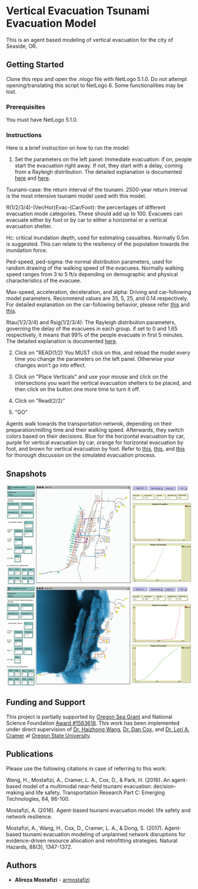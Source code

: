 # Vertical Evacuation Tsunami Evacuation Model

This is an agent based modeling of vertical evacuation for the city of Seaside, OR.

## Getting Started

Clone this repo and open the .nlogo file with NetLogo 5.1.0. Do not attempt opening/translating this script to NetLogo 6. Some functionalities may be lost.

### Prerequisites

You must have NetLogo 5.1.0.

### Instructions

Here is a brief instruction on how to run the model:

1. Set the parameters on the left panel:
  Immediate evacuation: if on, people start the evacuation right away. If not, they start with a delay, coming from a Rayleigh distribution. The detailed explanation is documented [here](https://ir.library.oregonstate.edu/concern/graduate_thesis_or_dissertations/bv73c493x) and [here](https://www.sciencedirect.com/science/article/pii/S0968090X15004106).

  Tsunami-case: the return interval of the tsunami. 2500-year return interval is the most intensive tsunami model used with this model.

  R(1/2/3/4)-(Ver/Hor)Evac-(Car/Foot): the percentages of different evacuation mode categories. These should add up to 100. Evacuees can evacuate either by foot or by car to either a horizontal or a vertical evacuation shelter.

  Hc: critical inundation depth, used for estimating casualties. Normally 0.5m is suggested. This can relate to the resiliency of the population towards the inundation force. 

  Ped-speed, ped-sigma: the normal distribution parameters, used for random drawing of the walking speed of the evacuees. Normally walking speed ranges from 3 to 5 ft/s depending on demographic and physical characteristics of the evacuee.

  Max-speed, acceleration, deceleration, and alpha: Driving and car-following model parameters. Recommend values are 35, 5, 25, and 0.14 respectively. For detailed explanation on the car-following behavior, please refer [this](https://ir.library.oregonstate.edu/concern/graduate_thesis_or_dissertations/bv73c493x) and [this](https://link.springer.com/article/10.1007/s11069-017-2927-y).

  Rtau(1/2/3/4) and Rsig(1/2/3/4): The Rayleigh distribution parameters, governing the delay of the evacuees in each group. if set to 0 and 1.65 respectively, it means that 99% of the people evacuate in first 5 minutes. The detailed explanation is documented [here](https://ir.library.oregonstate.edu/concern/graduate_thesis_or_dissertations/bv73c493x).

2. Click on "READ(1/2)
  You MUST click on this, and reload the model every time you change the parameters on the left panel. Otherwise your changes won't go into effect.

3. Click on "Place Verticals" and use your mouse and click on the intersections you want the vertical evacuation shelters to be placed, and then click on the button one more time to turn it off.

4. Click on "Read(2/2)"

5. "GO"

Agents walk towards the transportation netwrok, depending on their preparation/milling time and their walking speed. Afterwards, they switch colors based on their decisions. Blue for the horizontal evacuation by car, purple for vertical evacuation by car, orange for horizontal evacuation by foot, and brown for vertical evacuation by foot. Refer to [this](https://ir.library.oregonstate.edu/concern/graduate_thesis_or_dissertations/bv73c493x), [this](https://link.springer.com/article/10.1007/s11069-017-2927-y), and [this](https://www.sciencedirect.com/science/article/pii/S0968090X15004106) for thorough discussion on the simulated evacuation process. 

## Snapshots

![Alt text](snapshot_1.png?raw=true "Snapshot 1 - time = 6min")
![Alt text](snapshot_2.png?raw=true "Snapshot 2 - time = 44min")

## Funding and Support

This project is partially supported by [Oregon Sea Grant](http://seagrant.oregonstate.edu/) and National Science Foundation [Award \#1563618](https://www.nsf.gov/awardsearch/showAward?AWD_ID=1563618). This work has been implemented under direct supervision of [Dr. Haizhong Wang](http://cce.oregonstate.edu/wang), [Dr. Dan Cox](http://cce.oregonstate.edu/cox), and [Dr. Lori A. Cramer](https://liberalarts.oregonstate.edu/spp/sociology/lori-cramer) at [Oregon State University](http://oregonstate.edu).

## Publications

Please use the following citations in case of referring to this work:

Wang, H., Mostafizi, A., Cramer, L. A., Cox, D., & Park, H. (2016). An agent-based model of a multimodal near-field tsunami evacuation: decision-making and life safety. Transportation Research Part C: Emerging Technologies, 64, 86-100.

Mostafizi, A. (2016). Agent-based tsunami evacuation model: life safety and network resilience.

Mostafizi, A., Wang, H., Cox, D., Cramer, L. A., & Dong, S. (2017). Agent-based tsunami evacuation modeling of unplanned network disruptions for evidence-driven resource allocation and retrofitting strategies. Natural Hazards, 88(3), 1347-1372.


## Authors

* **Alireza Mostafizi** - [armostafizi](https://github.com/armostafizi)
